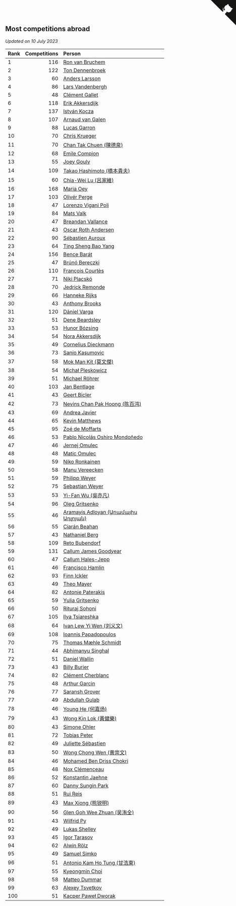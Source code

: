 ## Most competitions abroad

*Updated on 10 July 2023*

| Rank | Competitions | Person |
| :--- | ---: | :--- |
| 1 | 116 | [Ron van Bruchem](https://www.worldcubeassociation.org/persons/2003BRUC01) |
| 2 | 122 | [Ton Dennenbroek](https://www.worldcubeassociation.org/persons/2003DENN01) |
| 3 | 60 | [Anders Larsson](https://www.worldcubeassociation.org/persons/2003LARS01) |
| 4 | 86 | [Lars Vandenbergh](https://www.worldcubeassociation.org/persons/2003VAND01) |
| 5 | 48 | [Clément Gallet](https://www.worldcubeassociation.org/persons/2004GALL02) |
| 6 | 118 | [Erik Akkersdijk](https://www.worldcubeassociation.org/persons/2005AKKE01) |
| 7 | 137 | [István Kocza](https://www.worldcubeassociation.org/persons/2005KOCZ01) |
| 8 | 107 | [Arnaud van Galen](https://www.worldcubeassociation.org/persons/2006GALE01) |
| 9 | 88 | [Lucas Garron](https://www.worldcubeassociation.org/persons/2006GARR01) |
| 10 | 70 | [Chris Krueger](https://www.worldcubeassociation.org/persons/2006KRUE01) |
| 11 | 70 | [Chan Tak Chuen (陳德泉)](https://www.worldcubeassociation.org/persons/2007CHUE01) |
| 12 | 68 | [Emile Compion](https://www.worldcubeassociation.org/persons/2007COMP01) |
| 13 | 55 | [Joey Gouly](https://www.worldcubeassociation.org/persons/2007GOUL01) |
| 14 | 109 | [Takao Hashimoto (橋本貴夫)](https://www.worldcubeassociation.org/persons/2007HASH01) |
| 15 | 60 | [Chia-Wei Lu (呂家維)](https://www.worldcubeassociation.org/persons/2007LUCH01) |
| 16 | 168 | [Maria Oey](https://www.worldcubeassociation.org/persons/2007OEYM01) |
| 17 | 103 | [Olivér Perge](https://www.worldcubeassociation.org/persons/2007PERG01) |
| 18 | 47 | [Lorenzo Vigani Poli](https://www.worldcubeassociation.org/persons/2007POLI01) |
| 19 | 84 | [Mats Valk](https://www.worldcubeassociation.org/persons/2007VALK01) |
| 20 | 47 | [Breandan Vallance](https://www.worldcubeassociation.org/persons/2007VALL01) |
| 21 | 43 | [Oscar Roth Andersen](https://www.worldcubeassociation.org/persons/2008ANDE02) |
| 22 | 90 | [Sébastien Auroux](https://www.worldcubeassociation.org/persons/2008AURO01) |
| 23 | 64 | [Ting Sheng Bao Yang](https://www.worldcubeassociation.org/persons/2008BAOY01) |
| 24 | 156 | [Bence Barát](https://www.worldcubeassociation.org/persons/2008BARA01) |
| 25 | 47 | [Brúnó Bereczki](https://www.worldcubeassociation.org/persons/2008BERE01) |
| 26 | 110 | [François Courtès](https://www.worldcubeassociation.org/persons/2008COUR01) |
| 27 | 71 | [Niki Placskó](https://www.worldcubeassociation.org/persons/2008PLAC01) |
| 28 | 70 | [Jedrick Remonde](https://www.worldcubeassociation.org/persons/2008REMO01) |
| 29 | 66 | [Hanneke Rijks](https://www.worldcubeassociation.org/persons/2008RIJK01) |
| 30 | 43 | [Anthony Brooks](https://www.worldcubeassociation.org/persons/2008SEAR01) |
| 31 | 120 | [Dániel Varga](https://www.worldcubeassociation.org/persons/2008VARG01) |
| 32 | 51 | [Dene Beardsley](https://www.worldcubeassociation.org/persons/2009BEAR01) |
| 33 | 53 | [Hunor Bózsing](https://www.worldcubeassociation.org/persons/2009BOZS01) |
| 34 | 54 | [Nora Akkersdijk](https://www.worldcubeassociation.org/persons/2009CHRI03) |
| 35 | 49 | [Cornelius Dieckmann](https://www.worldcubeassociation.org/persons/2009DIEC01) |
| 36 | 73 | [Sanio Kasumovic](https://www.worldcubeassociation.org/persons/2009KASU01) |
| 37 | 58 | [Mok Man Kit (莫文傑)](https://www.worldcubeassociation.org/persons/2009KITM01) |
| 38 | 54 | [Michał Pleskowicz](https://www.worldcubeassociation.org/persons/2009PLES01) |
| 39 | 51 | [Michael Röhrer](https://www.worldcubeassociation.org/persons/2009ROHR01) |
| 40 | 103 | [Jan Bentlage](https://www.worldcubeassociation.org/persons/2010BENT01) |
| 41 | 43 | [Geert Bicler](https://www.worldcubeassociation.org/persons/2010BICL01) |
| 42 | 73 | [Nevins Chan Pak Hoong (陈百鸿)](https://www.worldcubeassociation.org/persons/2010CHAN20) |
| 43 | 69 | [Andrea Javier](https://www.worldcubeassociation.org/persons/2010JAVI01) |
| 44 | 65 | [Kevin Matthews](https://www.worldcubeassociation.org/persons/2010MATT02) |
| 45 | 95 | [Zoé de Moffarts](https://www.worldcubeassociation.org/persons/2010MOFF02) |
| 46 | 53 | [Pablo Nicolás Oshiro Mondoñedo](https://www.worldcubeassociation.org/persons/2010MOND01) |
| 47 | 46 | [Jernej Omulec](https://www.worldcubeassociation.org/persons/2010OMUL01) |
| 48 | 48 | [Matic Omulec](https://www.worldcubeassociation.org/persons/2010OMUL02) |
| 49 | 59 | [Niko Ronkainen](https://www.worldcubeassociation.org/persons/2010RONK01) |
| 50 | 58 | [Manu Vereecken](https://www.worldcubeassociation.org/persons/2010VERE01) |
| 51 | 59 | [Philipp Weyer](https://www.worldcubeassociation.org/persons/2010WEYE01) |
| 52 | 75 | [Sebastian Weyer](https://www.worldcubeassociation.org/persons/2010WEYE02) |
| 53 | 53 | [Yi-Fan Wu (吳亦凡)](https://www.worldcubeassociation.org/persons/2010WUIF01) |
| 54 | 96 | [Oleg Gritsenko](https://www.worldcubeassociation.org/persons/2011GRIT01) |
| 55 | 46 | [Aramayis Adloyan (Արամայիս Ադլոյան)](https://www.worldcubeassociation.org/persons/2012ADLO01) |
| 56 | 55 | [Ciarán Beahan](https://www.worldcubeassociation.org/persons/2012BEAH01) |
| 57 | 43 | [Nathaniel Berg](https://www.worldcubeassociation.org/persons/2012BERG04) |
| 58 | 109 | [Reto Bubendorf](https://www.worldcubeassociation.org/persons/2012BUBE01) |
| 59 | 131 | [Callum James Goodyear](https://www.worldcubeassociation.org/persons/2012GOOD02) |
| 60 | 47 | [Callum Hales-Jepp](https://www.worldcubeassociation.org/persons/2012HALE01) |
| 61 | 46 | [Francisco Hamlin](https://www.worldcubeassociation.org/persons/2012HAML01) |
| 62 | 93 | [Finn Ickler](https://www.worldcubeassociation.org/persons/2012ICKL01) |
| 63 | 49 | [Theo Mayer](https://www.worldcubeassociation.org/persons/2012MAYE01) |
| 64 | 82 | [Antonie Paterakis](https://www.worldcubeassociation.org/persons/2012PATE01) |
| 65 | 59 | [Yulia Gritsenko](https://www.worldcubeassociation.org/persons/2012SIDO01) |
| 66 | 50 | [Rituraj Sohoni](https://www.worldcubeassociation.org/persons/2012SOHO01) |
| 67 | 105 | [Ilya Tsiareshka](https://www.worldcubeassociation.org/persons/2012TERE01) |
| 68 | 64 | [Ivan Lew Yi Wen (刘义文)](https://www.worldcubeassociation.org/persons/2012WENI01) |
| 69 | 108 | [Ioannis Papadopoulos](https://www.worldcubeassociation.org/persons/2013PAPA01) |
| 70 | 75 | [Thomas Mæhle Schmidt](https://www.worldcubeassociation.org/persons/2013SCHM02) |
| 71 | 44 | [Abhimanyu Singhal](https://www.worldcubeassociation.org/persons/2013SING12) |
| 72 | 51 | [Daniel Wallin](https://www.worldcubeassociation.org/persons/2013WALL03) |
| 73 | 43 | [Billy Burier](https://www.worldcubeassociation.org/persons/2014BURI01) |
| 74 | 82 | [Clément Cherblanc](https://www.worldcubeassociation.org/persons/2014CHER05) |
| 75 | 48 | [Arthur Garcin](https://www.worldcubeassociation.org/persons/2014GARC27) |
| 76 | 77 | [Saransh Grover](https://www.worldcubeassociation.org/persons/2014GROV01) |
| 77 | 49 | [Abdullah Gulab](https://www.worldcubeassociation.org/persons/2014GULA02) |
| 78 | 46 | [Young He (何嘉炀)](https://www.worldcubeassociation.org/persons/2014HEYO01) |
| 79 | 43 | [Wong Kin Lok (黃健樂)](https://www.worldcubeassociation.org/persons/2014LOKW01) |
| 80 | 43 | [Simone Ohler](https://www.worldcubeassociation.org/persons/2014OHLE01) |
| 81 | 72 | [Tobias Peter](https://www.worldcubeassociation.org/persons/2014PETE03) |
| 82 | 49 | [Juliette Sébastien](https://www.worldcubeassociation.org/persons/2014SEBA01) |
| 83 | 50 | [Wong Chong Wen (黄崇文)](https://www.worldcubeassociation.org/persons/2014WENW01) |
| 84 | 46 | [Mohamed Ben Driss Chokri](https://www.worldcubeassociation.org/persons/2015CHOK01) |
| 85 | 48 | [Nox Clémenceau](https://www.worldcubeassociation.org/persons/2015CLEM03) |
| 86 | 52 | [Konstantin Jaehne](https://www.worldcubeassociation.org/persons/2015JAEH01) |
| 87 | 60 | [Danny Sungin Park](https://www.worldcubeassociation.org/persons/2015PARK13) |
| 88 | 51 | [Rui Reis](https://www.worldcubeassociation.org/persons/2015REIS02) |
| 89 | 43 | [Max Xiong (熊锐明)](https://www.worldcubeassociation.org/persons/2015XION03) |
| 90 | 56 | [Glen Goh Wee Zhuan (吴洧全)](https://www.worldcubeassociation.org/persons/2015ZHUA01) |
| 91 | 43 | [Wilfrid Py](https://www.worldcubeassociation.org/persons/2016PYWI01) |
| 92 | 49 | [Lukas Shelley](https://www.worldcubeassociation.org/persons/2016SHEL03) |
| 93 | 45 | [Igor Tarasov](https://www.worldcubeassociation.org/persons/2016TARA04) |
| 94 | 62 | [Alwin Rölz](https://www.worldcubeassociation.org/persons/2016ROLZ01) |
| 95 | 49 | [Samuel Simko](https://www.worldcubeassociation.org/persons/2016SIMK01) |
| 96 | 51 | [Antonio Kam Ho Tung (甘浩東)](https://www.worldcubeassociation.org/persons/2017TUNG13) |
| 97 | 55 | [Kyeongmin Choi](https://www.worldcubeassociation.org/persons/2017CHOI07) |
| 98 | 58 | [Matteo Dummar](https://www.worldcubeassociation.org/persons/2017DUMM01) |
| 99 | 63 | [Alexey Tsvetkov](https://www.worldcubeassociation.org/persons/2017TSVE02) |
| 100 | 51 | [Kacper Paweł Dworak](https://www.worldcubeassociation.org/persons/2020DWOR01) |


<a href="https://github.com/JustinTimeCuber/wca_statistics" class="github-corner" aria-label="View source on Github"><svg width="80" height="80" viewBox="0 0 250 250" style="fill:#151513; color:#fff; position: absolute; top: 0; border: 0; right: 0;" aria-hidden="true"><path d="M0,0 L115,115 L130,115 L142,142 L250,250 L250,0 Z"></path><path d="M128.3,109.0 C113.8,99.7 119.0,89.6 119.0,89.6 C122.0,82.7 120.5,78.6 120.5,78.6 C119.2,72.0 123.4,76.3 123.4,76.3 C127.3,80.9 125.5,87.3 125.5,87.3 C122.9,97.6 130.6,101.9 134.4,103.2" fill="currentColor" style="transform-origin: 130px 106px;" class="octo-arm"></path><path d="M115.0,115.0 C114.9,115.1 118.7,116.5 119.8,115.4 L133.7,101.6 C136.9,99.2 139.9,98.4 142.2,98.6 C133.8,88.0 127.5,74.4 143.8,58.0 C148.5,53.4 154.0,51.2 159.7,51.0 C160.3,49.4 163.2,43.6 171.4,40.1 C171.4,40.1 176.1,42.5 178.8,56.2 C183.1,58.6 187.2,61.8 190.9,65.4 C194.5,69.0 197.7,73.2 200.1,77.6 C213.8,80.2 216.3,84.9 216.3,84.9 C212.7,93.1 206.9,96.0 205.4,96.6 C205.1,102.4 203.0,107.8 198.3,112.5 C181.9,128.9 168.3,122.5 157.7,114.1 C157.9,116.9 156.7,120.9 152.7,124.9 L141.0,136.5 C139.8,137.7 141.6,141.9 141.8,141.8 Z" fill="currentColor" class="octo-body"></path></svg></a><style>.github-corner:hover .octo-arm{animation:octocat-wave 560ms ease-in-out}@keyframes octocat-wave{0%,100%{transform:rotate(0)}20%,60%{transform:rotate(-25deg)}40%,80%{transform:rotate(10deg)}}@media (max-width:500px){.github-corner:hover .octo-arm{animation:none}.github-corner .octo-arm{animation:octocat-wave 560ms ease-in-out}}</style>
